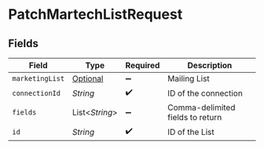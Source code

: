 # PatchMartechListRequest


## Fields

| Field                                                           | Type                                                            | Required                                                        | Description                                                     |
| --------------------------------------------------------------- | --------------------------------------------------------------- | --------------------------------------------------------------- | --------------------------------------------------------------- |
| `marketingList`                                                 | [Optional<MarketingList>](../../models/shared/MarketingList.md) | :heavy_minus_sign:                                              | Mailing List                                                    |
| `connectionId`                                                  | *String*                                                        | :heavy_check_mark:                                              | ID of the connection                                            |
| `fields`                                                        | List<*String*>                                                  | :heavy_minus_sign:                                              | Comma-delimited fields to return                                |
| `id`                                                            | *String*                                                        | :heavy_check_mark:                                              | ID of the List                                                  |